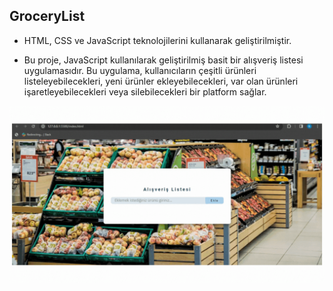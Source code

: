## GroceryList

- HTML, CSS ve JavaScript teknolojilerini kullanarak geliştirilmiştir. 

- Bu proje, JavaScript kullanılarak geliştirilmiş basit bir alışveriş listesi uygulamasıdır. Bu uygulama, kullanıcıların çeşitli ürünleri listeleyebilecekleri, yeni ürünler ekleyebilecekleri, var olan ürünleri işaretleyebilecekleri veya silebilecekleri bir platform sağlar.

<img src="Screen.gif" />


